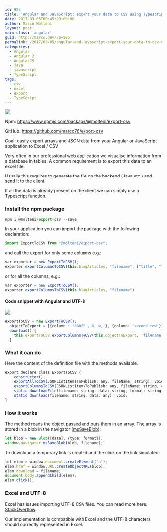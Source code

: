 ```yaml
---
id: 985
title: 'Angular and JavaScript: export your data to CSV using Typescript'
date: 2017-03-05T00:45:29+00:00
author: Marco Molteni
layout: post
main-class: 'angular'
guid: http://marco.dev/?p=985
permalink: /2017/03/05/angular-and-javascript-export-your-data-to-csv-using-typescript/
categories:
  - Angular
  - Angular 2
  - AngularJS
  - java
  - javascript
  - TypeScript
tags:
  - csv
  - excel
  - export
  - TypeScript
---
```


<img src="{{site.baseurl}}/assets/img/uploads/2017/03/excel.png" />

Npm: <https://www.npmjs.com/package/@molteni/export-csv>

GitHub: <https://github.com/marco76/export-csv>


Goal: easily export arrays and JSON data from your Angular or JavaScript application to Excel / CSV

Very often in our professional web application we visualise information from a database in tables. A common requirement is to export this data to an excel file.

Usually this requires to generate the file on the backend (Java etc.) and send it to the client.

If all the data is already present on the client we can simply use a Typescript function.

### Install the npm package

```typescript
npm i @molteni/export-csv --save
```

In your application you can import the package with the following declaration:

```typescript
import ExportToCSV from "@molteni/export-csv";
```

and call the export for only some columns e.g.:

```typescript
var exporter = new ExportToCSV();
exporter.exportColumnsToCSV(this.blogArticles, "filename", ["title", "link"]);
```

or for all the columns, e.g.:

```typescript
var exporter = new ExportToCSV();
exporter.exportColumnsToCSV(this.blogArticles, "filename")
```

#### Code snippet with Angular and UTF-8
<img src="{{site.baseurl}}/assets/img/uploads/excel_small.jpg" />

```typescript
exportToCSV = new ExportToCSV();
  objectToExport = [{column : 'äàü£™ , ®, ©,'}, {column: 'second row'}];
  download() {
    this.exportToCSV.exportColumnsToCSV(this.objectToExport, 'filename.csv', ['column']);
  }
```

### What it can do

Here the content of the definition file with the methods available.

```typescript
export declare class ExportToCSV {
    constructor();
    exportAllToCSV(JSONListItemsToPublish: any, fileName: string): void;
    exportColumnsToCSV(JSONListItemsToPublish: any, fileName: string, columns: string[]): void;
    static downloadFile(filename: string, data: string, format: string): void;
    static download(filename: string, data: any): void;
}
```

### How it works

The method reads the object passed and puts them in an array. The array is stored in a blob in the navigator ([msSaveBlob](https://msdn.microsoft.com/en-us/library/windows/apps/hh441122.aspx)):

```typescript
let blob = new Blob([data], {type: format});
window.navigator.msSaveBlob(blob, filename);`
```

To download a temporary link is created and the click on the link simulated:

```typescript
let elem = window.document.createElement('a');
elem.href = window.URL.createObjectURL(blob);
elem.download = filename;
document.body.appendChild(elem);
elem.click();
```

### Excel and UTF-8
Excel has issues importing UTF-8 CSV files. You can read more here: [StackOverflow](https://stackoverflow.com/questions/155097/microsoft-excel-mangles-diacritics-in-csv-files).

Our implementation is compatible with Excel and the UTF-8 characters should correctly represented in Excel.